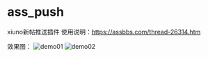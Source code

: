 # ass_push
xiuno新帖推送插件
使用说明：https://assbbs.com/thread-26314.htm

效果图：
![demo01](https://assbbs.com/upload/attach/202106/1_1623683450802.webp)
![demo02](https://assbbs.com/upload/attach/202106/1_1623683473461.webp)

